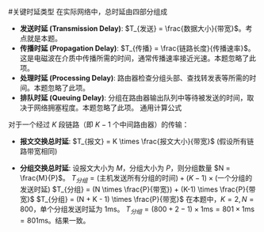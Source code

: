 #关键时延类型 在实际网络中，总时延由四部分组成
* **发送时延 (Transmission Delay)**: $T_{发送} = \frac{数据大小}{带宽}$。考点就是本题。
*   **传播时延 (Propagation Delay)**: $T_{传播} = \frac{链路长度}{传播速率}$。这是电磁波在介质中传播所需的时间，通常传播速率接近光速。本题忽略了此项。
*   **处理时延 (Processing Delay)**: 路由器检查分组头部、查找转发表等所需的时间。本题忽略了此项。
*   **排队时延 (Queuing Delay)**: 分组在路由器输出队列中等待被发送的时间，取决于网络拥塞程度。本题忽略了此项。
通用计算公式

对于一个经过 $K$ 段链路（即 $K-1$ 个中间路由器）的传输：

*   **报文交换总时延**:
    $T_{报文} = K \times \frac{报文大小}{带宽}$
    (假设所有链路带宽相同)

*   **分组交换总时延**:
    设报文大小为 $M$，分组大小为 $P$，则分组数量 $N = \frac{M}{P}$。
    $T_{分组} = (\text{主机发送所有分组的时间}) + (K-1) \times (\text{一个分组的发送时延})$
    $T_{分组} = (N \times \frac{P}{带宽}) + (K-1) \times \frac{P}{带宽}$
    $T_{分组} = (N + K - 1) \times \frac{P}{带宽}$
    在本题中，$K=2, N=800$，单个分组发送时延为 $1\text{ms}$。
    $T_{分组} = (800 + 2 - 1) \times 1\text{ms} = 801 \times 1\text{ms} = 801\text{ms}$。结果一致。